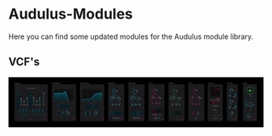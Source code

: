 # Audulus-Modules
Here you can find some updated modules for the Audulus module library.



## VCF's
![VCFs](VCF/vcfs.png)
